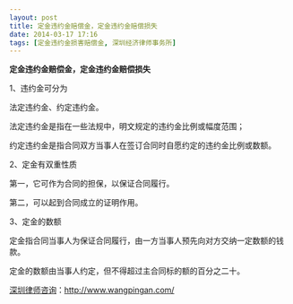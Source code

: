```yaml
---
layout: post
title: 定金违约金赔偿金，定金违约金赔偿损失
date: 2014-03-17 17:16
tags: [定金违约金损害赔偿金, 深圳经济律师事务所]
---
```

<strong>定金违约金赔偿金，定金违约金赔偿损失</strong>

1、违约金可分为

法定违约金、约定违约金。

法定违约金是指在一些法规中，明文规定的违约金比例或幅度范围；

约定违约金是指合同双方当事人在签订合同时自愿约定的违约金比例或数额。

2、定金有双重性质

第一，它可作为合同的担保，以保证合同履行。

第二，可以起到合同成立的证明作用。

3、定金的数额

定金指合同当事人为保证合同履行，由一方当事人预先向对方交纳一定数额的钱款。

定金的数额由当事人约定，但不得超过主合同标的额的百分之二十。

<a href="http://www.wangpingan.com/">深圳律师咨询</a>：<a href="http://www.wangpingan.com/">http://www.wangpingan.com/</a>

